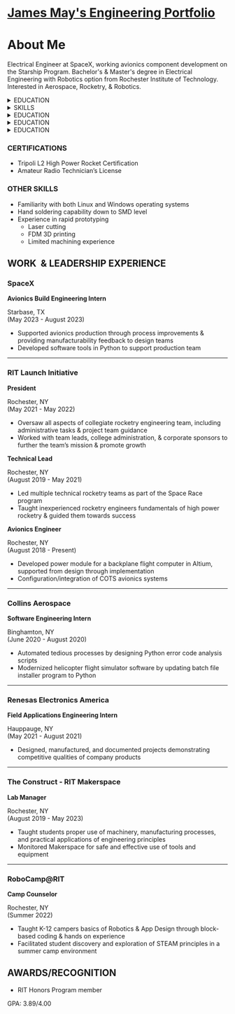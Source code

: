 # [James May's Engineering Portfolio](http://vlarko.com)
# About Me
Electrical Engineer at SpaceX, working avionics component development on the Starship Program. Bachelor's & Master's degree in Electrical Engineering with Robotics option from Rochester Institute of Technology. Interested in Aerospace, Rocketry, & Robotics.

<details>
<summary>EDUCATION</summary>
MS Electrical Engineering - Rochester Institute of Technology
BS Electrical Engineering - Rochester Institute of Technology
Mechanical Engineering Minor - Rochester Institute of Technology  
​ASL Immersion - Rochester Institute of Technology
Advanced Regents Diploma with Honors - Oswego High School

</details>

<details>
<summary>SKILLS</summary>

### DESIGN
- ​CAD in Autodesk Fusion 360
- PCB design in Altium
   - Low level power system design
   - From schematic capture through ordering assembled boards
- PCB manufacturing in FlatCAM
- Circuit simulation in LTSpice
- High power rocket design in OpenRocket  
- 3d-print slicing in Cura/Flashprint
- Vector graphic design in Inkscape
- Solid Python background

### PROGRAMMING
- C
- C++
- Python
  - Numpy
  - Matplotlib
- ROS/ROS 2
- Markdown
- MATLAB

</details>

<details>
<summary>EDUCATION</summary>



</details>

<details>
<summary>EDUCATION</summary>



</details>

<details>
<summary>EDUCATION</summary>



</details>

### CERTIFICATIONS
- Tripoli L2 High Power Rocket Certification
- Amateur Radio Technician’s License

### OTHER SKILLS
- Familiarity with both Linux and Windows operating systems
- Hand soldering capability down to SMD level
- Experience in rapid prototyping
    - Laser cutting
    - FDM 3D printing
    - Limited machining experience

## WORK  & LEADERSHIP EXPERIENCE  
### SpaceX      

**Avionics Build Engineering Intern**

Starbase, TX         
(May 2023 - August 2023)

- Supported avionics production through process improvements & providing manufacturability feedback to design teams
- Developed software tools in Python to support production team

---

### RIT Launch Initiative

**President**

Rochester, NY            
(May 2021 - May 2022)

- Oversaw all aspects of collegiate rocketry engineering team, including administrative tasks & project team guidance
- Worked with team leads, college administration, & corporate sponsors to further the team’s mission & promote growth


**Technical Lead**

Rochester, NY            
(August 2019 - May 2021)

- Led multiple technical rocketry teams as part of the Space Race program
- Taught inexperienced rocketry engineers fundamentals of high power rocketry & guided them towards success

**Avionics Engineer**

Rochester, NY            
(August 2018 - Present)

- Developed power module for a backplane flight computer in Altium, supported from design through implementation
- Configuration/integration of COTS avionics systems

---
   
### Collins Aerospace                                        

**Software Engineering Intern**

Binghamton, NY            
(June 2020 - August 2020)

- Automated tedious processes by designing Python error code analysis scripts
- Modernized helicopter flight simulator software by updating batch file installer program to Python

---
  
### Renesas Electronics America                      

**Field Applications Engineering Intern**

Hauppauge, NY            
(May 2021 - August 2021)

- Designed, manufactured, and documented projects demonstrating competitive qualities of company products

---
  
### The Construct - RIT Makerspace                

**Lab Manager**

Rochester, NY            
(August 2019 - May 2023)

- Taught students proper use of machinery, manufacturing processes, and practical applications of engineering principles
- Monitored Makerspace for safe and effective use of tools and equipment

---
  
### RoboCamp@RIT  

**Camp Counselor**

Rochester, NY          
(Summer 2022)​

- Taught K-12 campers basics of Robotics & App Design through block-based coding & hands on experience
- Facilitated student discovery and exploration of STEAM principles in a summer camp environment



## AWARDS/RECOGNITION

- RIT Honors Program member​

GPA: 3.89/4.00
